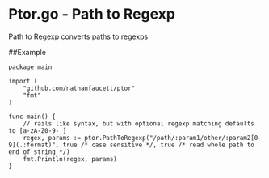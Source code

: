 Ptor.go - Path to Regexp
=====

Path to Regexp converts paths to regexps

##Example
```
package main

import (
	"github.com/nathanfaucett/ptor"
	"fmt"
)

func main() {
	// rails like syntax, but with optional regexp matching defaults to [a-zA-Z0-9-_]
	regex, params := ptor.PathToRegexp("/path/:param1/other/:param2[0-9](.:format)", true /* case sensitive */, true /* read whole path to end of string */)
	fmt.Println(regex, params)
}
```